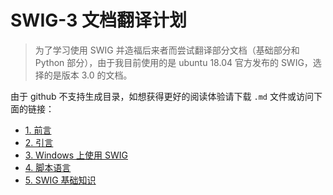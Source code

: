 # SWIG-3 文档翻译计划

> 为了学习使用 SWIG 并造福后来者而尝试翻译部分文档（基础部分和 Python 部分），由于我目前使用的是 ubuntu 18.04 官方发布的 SWIG，选择的是版本 3.0 的文档。

由于 github 不支持生成目录，如想获得更好的阅读体验请下载 `.md` 文件或访问下面的链接：

* [1. 前言](https://www.cnblogs.com/xuruilong100/p/11908878.html)
* [2. 引言](https://www.cnblogs.com/xuruilong100/p/11913883.html)
* [3. Windows 上使用 SWIG](https://www.cnblogs.com/xuruilong100/p/11913911.html)
* [4. 脚本语言](https://www.cnblogs.com/xuruilong100/p/11913991.html)
* [5. SWIG 基础知识](https://www.cnblogs.com/xuruilong100/p/11992715.html)
